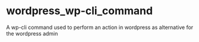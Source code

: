 # wordpress_wp-cli_command
A wp-cli command used to perform an action in wordpress as alternative for the wordpress admin
